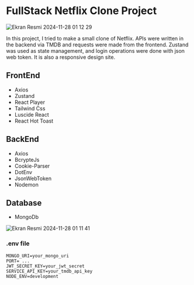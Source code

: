 # FullStack Netflix Clone Project

![Ekran Resmi 2024-11-28 01 12 29](https://github.com/user-attachments/assets/077b796a-54fa-4b6c-a093-8c3d6d521608)

In this project, I tried to make a small clone of Netflix. APIs were written in the backend via TMDB and requests were made from the frontend. Zustand was used as state management, and login operations were done with json web token. It is also a responsive design site.

## FrontEnd
- Axios
- Zustand
- React Player
- Tailwind Css
- Luscide React
- React Hot Toast

## BackEnd
- Axios
- BcrypteJs
- Cookie-Parser
- DotEnv
- JsonWebToken
- Nodemon

## Database
- MongoDb

![Ekran Resmi 2024-11-28 01 11 41](https://github.com/user-attachments/assets/3d4ff744-1373-4beb-b530-839307c816b0)

### .env file
```env
MONGO_URI=your_mongo_uri
PORT= ...
JWT_SECRET_KEY=your_jwt_secret
SERVICE_API_KEY=your_tmdb_api_key
NODE_ENV=development
